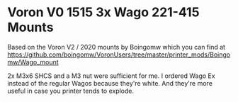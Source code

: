 # Voron V0 1515 3x Wago 221-415 Mounts
Based on the Voron V2 / 2020 mounts by Boingomw which you can find at https://github.com/boingomw/VoronUsers/tree/master/printer_mods/Boingomw/Wago_mount

2x M3x6 SHCS and a M3 nut were sufficient for me.
I ordered Wago Ex instead of the regular Wagos because they're white. And they're more useful in case you printer tends to explode.
